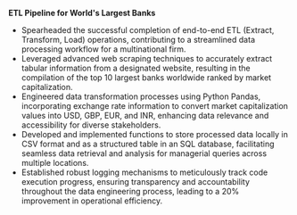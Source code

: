 ********ETL Pipeline for World's Largest Banks********

* Spearheaded the successful completion of end-to-end ETL (Extract, Transform, Load) operations, contributing to a streamlined data processing workflow for a multinational firm.
* Leveraged advanced web scraping techniques to accurately extract tabular information from a designated website, resulting in the compilation of the top 10 largest banks worldwide ranked by market capitalization.
* Engineered data transformation processes using Python Pandas, incorporating exchange rate information to convert market capitalization values into USD, GBP, EUR, and INR, enhancing data relevance and accessibility for diverse stakeholders.
* Developed and implemented functions to store processed data locally in CSV format and as a structured table in an SQL database, facilitating seamless data retrieval and analysis for managerial queries across multiple locations.
* Established robust logging mechanisms to meticulously track code execution progress, ensuring transparency and accountability throughout the data engineering process, leading to a 20% improvement in operational efficiency.
